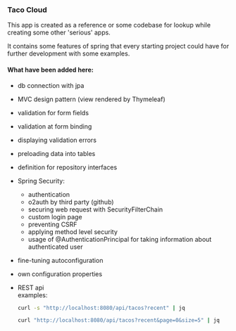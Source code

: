### Taco Cloud

This app is created as a reference or some codebase for lookup
while creating some other 'serious' apps.

It contains some features of spring that every starting project could
have for further development with some examples.

#### What have been added here:

* db connection with jpa
* MVC design pattern (view rendered by Thymeleaf)
* validation for form fields
* validation at form binding
* displaying validation errors
* preloading data into tables
* definition for repository interfaces
* Spring Security:
    * authentication
    * o2auth by third party (github)
    * securing web request with SecurityFilterChain
    * custom login page
    * preventing CSRF
    * applying method level security
    * usage of @AuthenticationPrincipal for taking information about authenticated user
* fine-tuning autoconfiguration
* own configuration properties
* REST api <br>
  examples:
  ```bash
  curl -s "http://localhost:8080/api/tacos?recent" | jq
  ```

  ```bash
  curl "http://localhost:8080/api/tacos?recent&page=0&size=5" | jq
  ``` 
